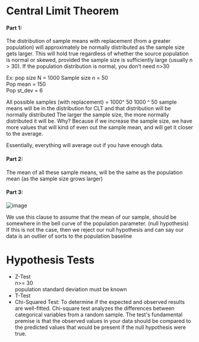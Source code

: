 # Central Limit Theorem

#### Part 1: <br>
The distribution of sample means with replacement (from a greater population) will approximately be normally distributed as the sample size gets larger. This will hold true regardless of whether the source population is normal or skewed, provided the sample size is sufficiently large (usually n > 30). If the population distribution is normal, you don’t need n>30

Ex: 	pop size N = 1000			Sample size n = 50 <br>
    	Pop mean = 150<br>
  	  Pop st_dev = 6<br>

All possible samples (with replacement) = 1000^ 50
1000 ^ 50 sample means will be in the distribution for CLT and that distribution will be normally distributed
The larger the sample size, the more normally distributed it will be. Why? 
Because if we increase the sample size, we have more values that will kind of even out the sample mean, and will get it closer to the average.

Essentially, everything will average out if you have enough data.

#### Part 2:<br>
The mean of all these sample means, will be the same as the population mean (as the sample size grows larger)

#### Part 3: 

![image](https://github.com/lap309/Statistics/assets/69564111/5047c725-5506-4589-bbe1-7a833ecc406c)


We use this clause to assume that the mean of our sample, should be somewhere in the bell curve of the population parameter.  (null hypothesis)
If this is not the case, then we reject our null hypothesis and can say our data is an outlier of sorts to the population baseline


# Hypothesis Tests
* Z-Test <br>
    n>= 30 <br>
  population standard deviation must be known
* T-Test
* Chi-Squared Test: To determine if the expected and observed results are well-fitted. Chi-square test analyzes the differences between categorical variables from a random sample. The test's fundamental premise is that the observed values in your data should be compared to the predicted values that would be present if the null hypothesis were true.
